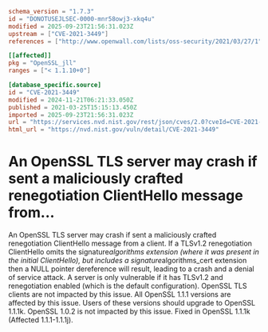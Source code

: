 ```toml
schema_version = "1.7.3"
id = "DONOTUSEJLSEC-0000-mnr58owj3-xkq4u"
modified = 2025-09-23T21:56:31.023Z
upstream = ["CVE-2021-3449"]
references = ["http://www.openwall.com/lists/oss-security/2021/03/27/1", "http://www.openwall.com/lists/oss-security/2021/03/27/2", "http://www.openwall.com/lists/oss-security/2021/03/28/3", "http://www.openwall.com/lists/oss-security/2021/03/28/4", "https://cert-portal.siemens.com/productcert/pdf/ssa-389290.pdf", "https://cert-portal.siemens.com/productcert/pdf/ssa-772220.pdf", "https://git.openssl.org/gitweb/?p=openssl.git%3Ba=commitdiff%3Bh=fb9fa6b51defd48157eeb207f52181f735d96148", "https://kb.pulsesecure.net/articles/Pulse_Security_Advisories/SA44845", "https://kc.mcafee.com/corporate/index?page=content&id=SB10356", "https://lists.debian.org/debian-lts-announce/2021/08/msg00029.html", "https://lists.fedoraproject.org/archives/list/package-announce%40lists.fedoraproject.org/message/CCBFLLVQVILIVGZMBJL3IXZGKWQISYNP/", "https://psirt.global.sonicwall.com/vuln-detail/SNWLID-2021-0013", "https://security.FreeBSD.org/advisories/FreeBSD-SA-21:07.openssl.asc", "https://security.gentoo.org/glsa/202103-03", "https://security.netapp.com/advisory/ntap-20210326-0006/", "https://security.netapp.com/advisory/ntap-20210513-0002/", "https://security.netapp.com/advisory/ntap-20240621-0006/", "https://tools.cisco.com/security/center/content/CiscoSecurityAdvisory/cisco-sa-openssl-2021-GHY28dJd", "https://www.debian.org/security/2021/dsa-4875", "https://www.openssl.org/news/secadv/20210325.txt", "https://www.oracle.com//security-alerts/cpujul2021.html", "https://www.oracle.com/security-alerts/cpuApr2021.html", "https://www.oracle.com/security-alerts/cpuapr2022.html", "https://www.oracle.com/security-alerts/cpujul2022.html", "https://www.oracle.com/security-alerts/cpuoct2021.html", "https://www.tenable.com/security/tns-2021-05", "https://www.tenable.com/security/tns-2021-06", "https://www.tenable.com/security/tns-2021-09", "https://www.tenable.com/security/tns-2021-10", "http://www.openwall.com/lists/oss-security/2021/03/27/1", "http://www.openwall.com/lists/oss-security/2021/03/27/2", "http://www.openwall.com/lists/oss-security/2021/03/28/3", "http://www.openwall.com/lists/oss-security/2021/03/28/4", "https://cert-portal.siemens.com/productcert/pdf/ssa-389290.pdf", "https://cert-portal.siemens.com/productcert/pdf/ssa-772220.pdf", "https://git.openssl.org/gitweb/?p=openssl.git%3Ba=commitdiff%3Bh=fb9fa6b51defd48157eeb207f52181f735d96148", "https://kb.pulsesecure.net/articles/Pulse_Security_Advisories/SA44845", "https://kc.mcafee.com/corporate/index?page=content&id=SB10356", "https://lists.debian.org/debian-lts-announce/2021/08/msg00029.html", "https://lists.fedoraproject.org/archives/list/package-announce%40lists.fedoraproject.org/message/CCBFLLVQVILIVGZMBJL3IXZGKWQISYNP/", "https://psirt.global.sonicwall.com/vuln-detail/SNWLID-2021-0013", "https://security.FreeBSD.org/advisories/FreeBSD-SA-21:07.openssl.asc", "https://security.gentoo.org/glsa/202103-03", "https://security.netapp.com/advisory/ntap-20210326-0006/", "https://security.netapp.com/advisory/ntap-20210513-0002/", "https://security.netapp.com/advisory/ntap-20240621-0006/", "https://tools.cisco.com/security/center/content/CiscoSecurityAdvisory/cisco-sa-openssl-2021-GHY28dJd", "https://www.debian.org/security/2021/dsa-4875", "https://www.openssl.org/news/secadv/20210325.txt", "https://www.oracle.com//security-alerts/cpujul2021.html", "https://www.oracle.com/security-alerts/cpuApr2021.html", "https://www.oracle.com/security-alerts/cpuapr2022.html", "https://www.oracle.com/security-alerts/cpujul2022.html", "https://www.oracle.com/security-alerts/cpuoct2021.html", "https://www.tenable.com/security/tns-2021-05", "https://www.tenable.com/security/tns-2021-06", "https://www.tenable.com/security/tns-2021-09", "https://www.tenable.com/security/tns-2021-10"]

[[affected]]
pkg = "OpenSSL_jll"
ranges = ["< 1.1.10+0"]

[database_specific.source]
id = "CVE-2021-3449"
modified = 2024-11-21T06:21:33.050Z
published = 2021-03-25T15:15:13.450Z
imported = 2025-09-23T21:56:31.023Z
url = "https://services.nvd.nist.gov/rest/json/cves/2.0?cveId=CVE-2021-3449"
html_url = "https://nvd.nist.gov/vuln/detail/CVE-2021-3449"
```

# An OpenSSL TLS server may crash if sent a maliciously crafted renegotiation ClientHello message from...

An OpenSSL TLS server may crash if sent a maliciously crafted renegotiation ClientHello message from a client. If a TLSv1.2 renegotiation ClientHello omits the signature*algorithms extension (where it was present in the initial ClientHello), but includes a signature*algorithms_cert extension then a NULL pointer dereference will result, leading to a crash and a denial of service attack. A server is only vulnerable if it has TLSv1.2 and renegotiation enabled (which is the default configuration). OpenSSL TLS clients are not impacted by this issue. All OpenSSL 1.1.1 versions are affected by this issue. Users of these versions should upgrade to OpenSSL 1.1.1k. OpenSSL 1.0.2 is not impacted by this issue. Fixed in OpenSSL 1.1.1k (Affected 1.1.1-1.1.1j).

